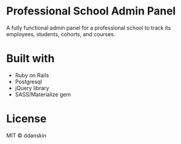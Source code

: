 # Professional School Admin Panel
A fully functional admin panel for a professional school to track its employees, students, cohorts, and courses.

# Built with
* Ruby on Rails
* Postgresql
* jQuery library
* SASS/Materialize gem

# License
MIT &copy; ddanskin
